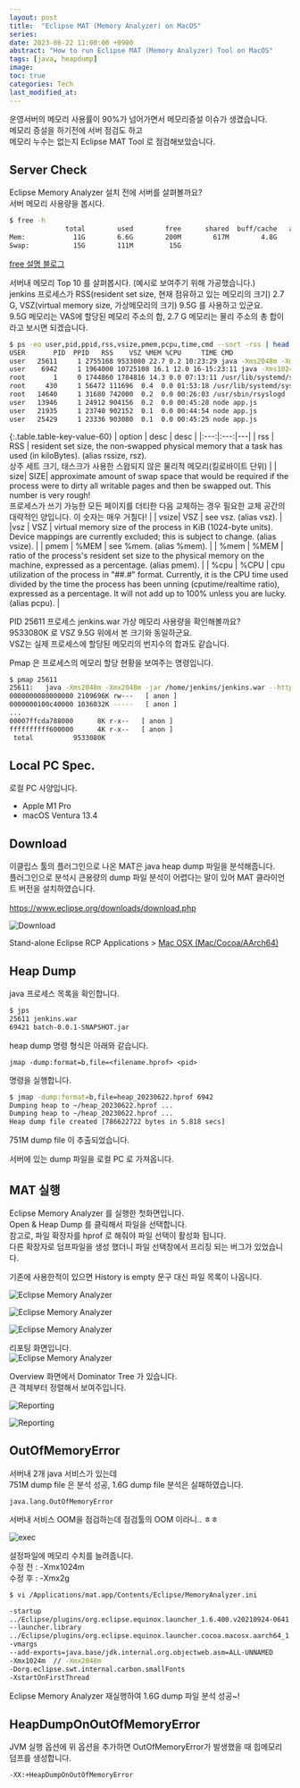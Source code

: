 ```yaml
---
layout: post
title:  "Eclipse MAT (Memory Analyzer) on MacOS"
series: 
date: 2023-06-22 11:00:00 +0900
abstract: "How to run Eclipse MAT (Memory Analyzer) Tool on MacOS"
tags: [java, heapdump]
image:
toc: true
categories: Tech
last_modified_at: 
---
```


운영서버의 메모리 사용률이 90%가 넘어가면서 메모리증설 이슈가 생겼습니다.   
메모리 증설을 하기전에 서버 점검도 하고   
메모리 누수는 없는지 Eclipse MAT Tool 로 점검해보았습니다.   

## Server Check  

Eclipse Memory Analyzer 설치 전에 서버를 살펴볼까요?  
서버 메모리 사용량을 봅시다. 

```bash
$ free -h
              total        used        free      shared  buff/cache   available
Mem:            11G        6.6G        200M        617M        4.8G        4.0G
Swap:           15G        111M         15G
```
[free 설명 블로그](https://brunch.co.kr/@dreaminz/2)  



서버내 메모리 Top 10 를 살펴봅시다. (예시로 보여주기 위해 가공했습니다.)  
jenkins 프로세스가 RSS(resident set size, 현재 점유하고 있는 메모리의 크기) 2.7 G, VSZ(virtual memory size, 가상메모리의 크기) 9.5G 를 사용하고 있군요.   
9.5G 메모리는 VAS에 할당된 메모리 주소의 합, 2.7 G 메모리는 물리 주소의 총 합이라고 보시면 되겠습니다.   

```bash
$ ps -eo user,pid,ppid,rss,vsize,pmem,pcpu,time,cmd --sort -rss | head -n 10
USER       PID  PPID   RSS    VSZ %MEM %CPU     TIME CMD
user   25611     1 2755168 9533080 22.7 0.2 10:23:29 java -Xms2048m -Xmx2048m -jar /home/jenkins/jenkins.war --httpPort=190 
user    6942     1 1964000 10725108 16.1 12.0 16-15:23:11 java -Xms1024m -Xmx2048m -jar /home/batch-0.0.1-SNAPSHOT.jar --server.port=110=
root       1     0 1744860 1784816 14.3 0.0 07:13:11 /usr/lib/systemd/systemd --switched-root --system --deserialize 21
root     430     1 56472 111696  0.4  0.0 01:53:18 /usr/lib/systemd/systemd-journald
root   14640     1 31680 742000  0.2  0.0 00:26:03 /usr/sbin/rsyslogd -n
user   13946     1 24912 904156  0.2  0.0 00:45:28 node app.js
user   21935     1 23740 902152  0.1  0.0 00:44:54 node app.js
user   25429     1 23336 903080  0.1  0.0 00:45:25 node app.js
```

{:.table.table-key-value-60}
| option | desc | desc | 
|:---:|:---:|---|
| rss | RSS | resident set size, the non-swapped physical memory that a task has used (in kiloBytes).  (alias rssize, rsz). <br>상주 세트 크기, 태스크가 사용한 스왑되지 않은 물리적 메모리(킬로바이트 단위) |
| size| SIZE| approximate amount of swap space that would be required if the process were to dirty all writable pages and then be swapped out. This number is very rough! <br>프로세스가 쓰기 가능한 모든 페이지를 더티한 다음 교체하는 경우 필요한 교체 공간의 대략적인 양입니다. 이 숫자는 매우 거칠다! |
| vsize| VSZ | see vsz.  (alias vsz). |
|vsz | VSZ | virtual memory size of the process in KiB (1024-byte units).  Device mappings are currently excluded; this is subject to change.  (alias vsize). |
| pmem | %MEM | see %mem.  (alias %mem). |
| %mem  | %MEM | ratio of the process's resident set size  to the physical memory on the machine, expressed as a percentage.  (alias pmem). |
| %cpu | %CPU  | cpu utilization of the process in "##.#" format.  Currently, it is the CPU time used divided by the time the process has been unning (cputime/realtime ratio), expressed as a percentage.  It will not add up to 100% unless you are lucky.  (alias pcpu). |


PID 25611 프로세스 jenkins.war 가상 메모리 사용량을 확인해볼까요?  
9533080K 로 VSZ 9.5G 위에서 본 크기와 동일하군요.  
VSZ는 실제 프로세스에 할당된 메모리의 번지수의 합과도 같습니다. 

Pmap 은 프로세스의 메모리 할당 현황을 보여주는 명령입니다. 
```bash
$ pmap 25611
25611:   java -Xms2048m -Xmx2048m -jar /home/jenkins/jenkins.war --httpPort=190 
0000000080000000 2109696K rw---   [ anon ]
0000000100c40000 1036032K -----   [ anon ]
...
00007ffcda788000      8K r-x--   [ anon ]
ffffffffff600000      4K r-x--   [ anon ]
 total          9533080K
```




## Local PC Spec.

로컬 PC 사양입니다. 

- Apple M1 Pro  
- macOS Ventura 13.4   

## Download  

이클립스 툴의 플러그인으로 나온 MAT은 java heap dump 파일을 분석해줍니다.   
플러그인으로 분석시 큰용량의 dump 파일 분석이 어렵다는 말이 있어 MAT 클라이언트 버전을 설치하였습니다.   
<br>
https://www.eclipse.org/downloads/download.php

![Download](/assets/article_images/2023-06-22-Eclipse-MAT/Eclipse-MAT-001.png)

Stand-alone Eclipse RCP Applications >  [Mac OSX (Mac/Cocoa/AArch64)](https://www.eclipse.org/downloads/download.php?file=/mat/1.14.0/rcp/MemoryAnalyzer-1.14.0.20230315-macosx.cocoa.aarch64.dmg)



## Heap Dump 


java 프로세스 목록을 확인합니다.  

```bash
$ jps
25611 jenkins.war
69421 batch-0.0.1-SNAPSHOT.jar
```

heap dump 명령 형식은 아래와 같습니다. 
```
jmap -dump:format=b,file=<filename.hprof> <pid>
```

명령을 실행합니다. 
```bash
$ jmap -dump:format=b,file=heap_20230622.hprof 6942
Dumping heap to ~/heap_20230622.hprof ...
Dumping heap to ~/heap_20230622.hprof ...
Heap dump file created [786622722 bytes in 5.818 secs]
```

751M dump file 이 추출되었습니다.  

서버에 있는 dump 파일을 로컬 PC 로 가져옵니다. 


## MAT 실행

Eclipse Memory Analyzer 를 실행한 첫화면입니다.   
Open & Heap Dump 를 클릭해서 파일을 선택합니다.  
참고로, 파일 확장자를 hprof 로 해줘야 파일 선택이 활성화 됩니다.   
다른 확장자로 덤프파일을 생성 했더니 파일 선택창에서 프리징 되는 버그가 있었습니다.  
  
기존에 사용한적이 있으면 History is empty 문구 대신 파일 목록이 나옵니다.  

![Eclipse Memory Analyzer](/assets/article_images/2023-06-22-Eclipse-MAT/Eclipse-MAT-002-01.png)


![Eclipse Memory Analyzer](/assets/article_images/2023-06-22-Eclipse-MAT/Eclipse-MAT-002-02.png)

![Eclipse Memory Analyzer](/assets/article_images/2023-06-22-Eclipse-MAT/Eclipse-MAT-002-03.png)

리포팅 화면입니다.  
![Eclipse Memory Analyzer](/assets/article_images/2023-06-22-Eclipse-MAT/Eclipse-MAT-002-04.png)

Overview 화면에서 Dominator Tree 가 있습니다.  
큰 객체부터 정렬해서 보여주입니다. 

![Reporting](/assets/article_images/2023-06-22-Eclipse-MAT/Eclipse-MAT-003.png)

![Reporting](/assets/article_images/2023-06-22-Eclipse-MAT/Eclipse-MAT-003-02.png)

## OutOfMemoryError

서버내 2개 java 서비스가 있는데  
751M dump file 은 분석 성공, 1.6G dump file 분석은 실패하였습니다.   

```
java.lang.OutOfMemoryError  
```

서버내 서비스 OOM을 점검하는데 점검툴의 OOM 이라니.. ㅎㅎ   

![exec](/assets/article_images/2023-06-22-Eclipse-MAT/Eclipse-MAT-004.png)

설정파일에 메모리 수치를 늘려줍니다.   
수정 전 : -Xmx1024m   
수정 후 : -Xmx2g  

```bash
$ vi /Applications/mat.app/Contents/Eclipse/MemoryAnalyzer.ini 

-startup
../Eclipse/plugins/org.eclipse.equinox.launcher_1.6.400.v20210924-0641.jar
--launcher.library
../Eclipse/plugins/org.eclipse.equinox.launcher.cocoa.macosx.aarch64_1.2.700.v20221108-1024
-vmargs
--add-exports=java.base/jdk.internal.org.objectweb.asm=ALL-UNNAMED
-Xmx1024m  // -Xmx2048m
-Dorg.eclipse.swt.internal.carbon.smallFonts
-XstartOnFirstThread
```

Eclipse Memory Analyzer 재실행하여 1.6G dump 파일 분석 성공~! 


## HeapDumpOnOutOfMemoryError

JVM 실행 옵션에 위 옵션을 추가하면 OutOfMemoryError가 발생했을 때 힙메모리 덤프를 생성합니다.  
```bash
-XX:+HeapDumpOnOutOfMemoryError
```

